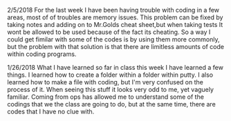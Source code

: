 
2/5/2018
For the last week I have been having trouble with coding in a few areas, most of of troubles are memory issues. This problem can be fixed by taking notes and adding on to Mr.Golds cheat sheet,but when taking tests It wont be allowed to be used because of the fact its cheating. So a way I could get fimilar with some of the codes is by using them more commonly, but the problem with that solution is that there are limitless amounts of code within coding programs.



1/26/2018
What I have learned so far in class this week I have learned a few things. I learned how to create a folder within a folder within putty. I also learned how to make a file with coding, but I'm very confused on the process of it. When seeing this stuff it looks very odd to me, yet vaguely familiar. Coming from ops has allowed me to understand some of the codings that we the class are going to do, but at the same time, there are codes that I have no clue with.

